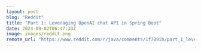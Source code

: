 ```yaml
---
layout: post
blog: "Reddit"
title: "Part 1: Leveraging OpenAI chat API in Spring Boot"
date: 2024-09-02T06:47:33Z
image: images/reddit.png
remote_url: "https://www.reddit.com/r/java/comments/1f709ih/part_1_leveraging_openai_chat_api_in_spring_boot/"
---
```

